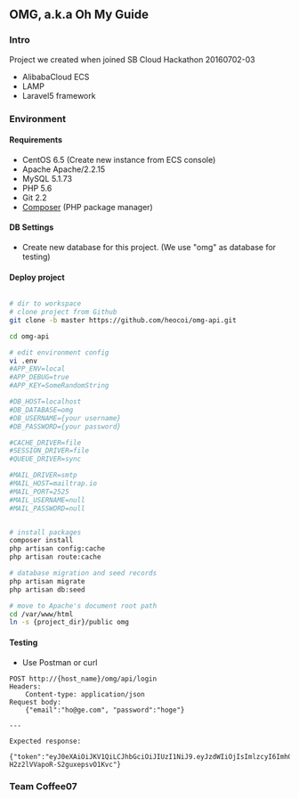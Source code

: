 ## OMG, a.k.a Oh My Guide


### Intro

Project we created when joined SB Cloud Hackathon 20160702-03
* AlibabaCloud ECS
* LAMP
* Laravel5 framework

### Environment

#### Requirements
* CentOS 6.5 (Create new instance from ECS console)
* Apache Apache/2.2.15
* MySQL 5.1.73
* PHP 5.6
* Git 2.2
* [Composer](https://getcomposer.org/) (PHP package manager)

#### DB Settings
* Create new database for this project. (We use "omg" as database for testing)

#### Deploy project
```bash

# dir to workspace
# clone project from Github
git clone -b master https://github.com/heocoi/omg-api.git

cd omg-api

# edit environment config
vi .env
#APP_ENV=local
#APP_DEBUG=true
#APP_KEY=SomeRandomString

#DB_HOST=localhost
#DB_DATABASE=omg
#DB_USERNAME={your username}
#DB_PASSWORD={your password}

#CACHE_DRIVER=file
#SESSION_DRIVER=file
#QUEUE_DRIVER=sync

#MAIL_DRIVER=smtp
#MAIL_HOST=mailtrap.io
#MAIL_PORT=2525
#MAIL_USERNAME=null
#MAIL_PASSWORD=null


# install packages
composer install
php artisan config:cache
php artisan route:cache

# database migration and seed records
php artisan migrate
php artisan db:seed

# move to Apache's document root path
cd /var/www/html
ln -s {project_dir}/public omg

```

#### Testing

* Use Postman or curl
```
POST http://{host_name}/omg/api/login
Headers:
    Content-type: application/json
Request body:
    {"email":"ho@ge.com", "password":"hoge"}

---

Expected response:
    {"token":"eyJ0eXAiOiJKV1QiLCJhbGciOiJIUzI1NiJ9.eyJzdWIiOjIsImlzcyI6Imh0dHA6XC9cLzQ3Ljg4LjEzNy4xNjVcL29tZ1wvYXBpXC9sb2dpbiIsImlhdCI6MTQ2NzQ1NDE3NiwiZXhwIjoxNDY4NjYzNzc2LCJuYmYiOjE0Njc0NTQxNzYsImp0aSI6ImFiYWY0Y2MzNTRkMTJiNDQ3Y2Q0ODIwNGFlMzFhNWIzIn0.DvkVCRiPB8mYtOod-H2z2lVVapoR-S2guxepsvO1Kvc"}

```

### Team Coffee07
